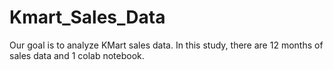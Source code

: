 # Kmart_Sales_Data
Our goal is to analyze KMart sales data.
In this study, there are 12 months of sales data and 1 colab notebook.
